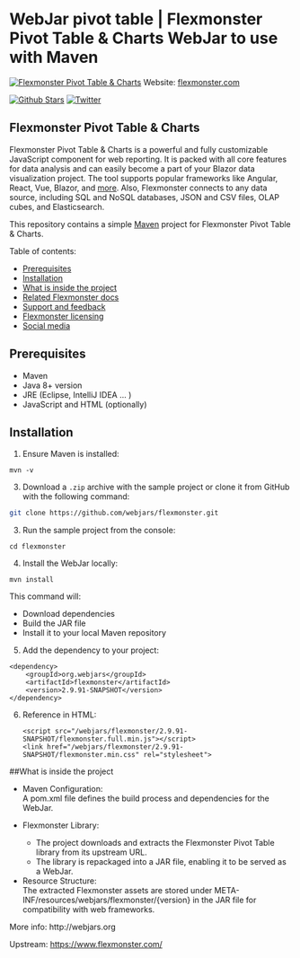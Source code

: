 # WebJar pivot table | Flexmonster Pivot Table & Charts WebJar to use with Maven
[![Flexmonster Pivot Table & Charts](https://cdn.flexmonster.com/readmes/blazor.webp)](https://www.flexmonster.com?r=sample_blz)
Website: [flexmonster.com](https://www.flexmonster.com?r=sample_blz)

[![Github Stars](https://img.shields.io/github/stars/flexmonster?style=social)](https://github.com/flexmonster) [![Twitter](https://img.shields.io/twitter/follow/Flexmonster?style=social)](https://twitter.com/Flexmonster)

## Flexmonster Pivot Table & Charts

Flexmonster Pivot Table & Charts is a powerful and fully customizable JavaScript component for web reporting. It is packed with all core features for data analysis and can easily become a part of your Blazor data visualization project. The tool supports popular frameworks like Angular, React, Vue, Blazor, and [more](https://www.flexmonster.com/doc/available-tutorials-integration?r=sample_blz). Also, Flexmonster connects to any data source, including SQL and NoSQL databases, JSON and CSV files, OLAP cubes, and Elasticsearch. 

This repository contains a simple [Maven](https://maven.apache.org) project for Flexmonster Pivot Table & Charts.

Table of contents:

* [Prerequisites](#prerequisites)
* [Installation](#installation)
* [What is inside the project](#what-is-inside-the-project)
* [Related Flexmonster docs](#related-flexmonster-docs)
* [Support and feedback](#support-and-feedback)
* [Flexmonster licensing](#flexmonster-licensing)
* [Social media](#social-media)

## Prerequisites
<ul>
 <li>Maven</li>
 <li>Java 8+ version</li>
 <li>JRE (Eclipse, IntelliJ IDEA ... )</li>
 <li>JavaScript and HTML (optionally) </li>
</ul>

## Installation

1. Ensure Maven is installed:
 ```
 mvn -v
```

3. Download a `.zip` archive with the sample project or clone it from GitHub with the following command:

```bash
git clone https://github.com/webjars/flexmonster.git
```

3. Run the sample project from the console:
   
```
cd flexmonster
```

4. Install the WebJar locally:
```
mvn install
```

This command will:
<ul>
 <li> Download dependencies </li>
 <li> Build the JAR file </li>
 <li> Install it to your local Maven repository </li>
</ul>

5. Add the dependency to your project:
``` 
<dependency>
    <groupId>org.webjars</groupId>
    <artifactId>flexmonster</artifactId>
    <version>2.9.91-SNAPSHOT</version>
</dependency>
```

6. Reference in HTML:
   ``` 
   <script src="/webjars/flexmonster/2.9.91-SNAPSHOT/flexmonster.full.min.js"></script>
   <link href="/webjars/flexmonster/2.9.91-SNAPSHOT/flexmonster.min.css" rel="stylesheet">
   ```
##What is inside the project
<ul>
 <li>
      Maven Configuration:
     <br> A pom.xml file defines the build process and dependencies for the WebJar.
  </li>
 <li>

Flexmonster Library:
  <ul>
<li>The project downloads and extracts the Flexmonster Pivot Table library from its upstream URL.</li>
<li>The library is repackaged into a JAR file, enabling it to be served as a WebJar.</li>
  </ul>
  </li>
  <li>
Resource Structure:
     <br>
The extracted Flexmonster assets are stored under META-INF/resources/webjars/flexmonster/{version} in the JAR file for compatibility with web frameworks.
   </li>
</ul>
More info: http://webjars.org

Upstream: https://www.flexmonster.com/
